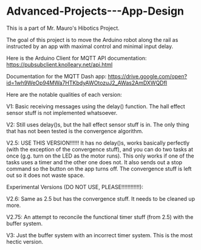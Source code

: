 # Advanced-Projects---App-Design
This is a part of Mr. Mauro's Hibotics Project.

The goal of this project is to move the Arduino robot along the rail as instructed by an app with maximal control and minimal input delay.

Here is the Arduino Client for MQTT API documentation: https://pubsubclient.knolleary.net/api.html

Documentation for the MQTT Dash app: https://drive.google.com/open?id=1wh9WeOp94MWa7HTKbdyAWOtozuJ2_AWas2AmDXWQDfI

Here are the notable qualities of each version:

V1: Basic receiving messages using the delay() function. The hall effect sensor stuff is not implemented whatsoever.

V2: Still uses delay()s, but the hall effect sensor stuff is in. The only thing that has not been tested is the convergence algorithm.

V2.5: USE THIS VERSION!!!!!! It has no delay()s, works basically perfectly (with the exception of the convergence stuff), and you can do two tasks at once (g.g. turn on the LED as the motor runs). This only works if one of the tasks uses a timer and the other one does not. It also sends out a stop command so the button on the app turns off. The convergence stuff is left out so it does not waste space. 

Experimental Versions (DO NOT USE, PLEASE!!!!!!!!!!!!):

V2.6: Same as 2.5 but has the convergence stuff. It needs to be cleaned up more.

V2.75: An attempt to reconcile the functional timer stuff (from 2.5) with the buffer system.

V3: Just the buffer system with an incorrect timer system. This is the most hectic version.


